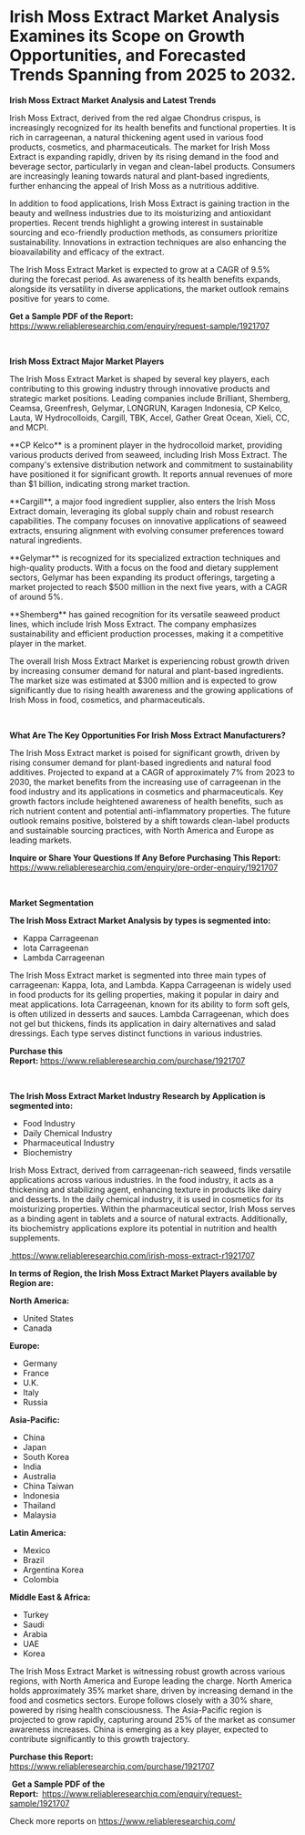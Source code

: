 <p><h1>Irish Moss Extract Market Analysis Examines its Scope on Growth Opportunities, and Forecasted Trends Spanning from 2025 to 2032.</h1></p><p><strong>Irish Moss Extract Market Analysis and Latest Trends</strong></p>
<p><p>Irish Moss Extract, derived from the red algae Chondrus crispus, is increasingly recognized for its health benefits and functional properties. It is rich in carrageenan, a natural thickening agent used in various food products, cosmetics, and pharmaceuticals. The market for Irish Moss Extract is expanding rapidly, driven by its rising demand in the food and beverage sector, particularly in vegan and clean-label products. Consumers are increasingly leaning towards natural and plant-based ingredients, further enhancing the appeal of Irish Moss as a nutritious additive.</p><p>In addition to food applications, Irish Moss Extract is gaining traction in the beauty and wellness industries due to its moisturizing and antioxidant properties. Recent trends highlight a growing interest in sustainable sourcing and eco-friendly production methods, as consumers prioritize sustainability. Innovations in extraction techniques are also enhancing the bioavailability and efficacy of the extract. </p><p>The Irish Moss Extract Market is expected to grow at a CAGR of 9.5% during the forecast period. As awareness of its health benefits expands, alongside its versatility in diverse applications, the market outlook remains positive for years to come.</p></p>
<p><strong>Get a Sample PDF of the Report:&nbsp;</strong> <a href="https://www.reliableresearchiq.com/enquiry/request-sample/1921707?utm_campaign=3055&utm_medium=2&utm_source=Github&utm_content=ia&utm_term=01042025&utm_id=irish-moss-extract">https://www.reliableresearchiq.com/enquiry/request-sample/1921707</a></p>
<p>&nbsp;</p>
<p><strong>Irish Moss Extract Major Market Players</strong></p>
<p><p>The Irish Moss Extract Market is shaped by several key players, each contributing to this growing industry through innovative products and strategic market positions. Leading companies include Brilliant, Shemberg, Ceamsa, Greenfresh, Gelymar, LONGRUN, Karagen Indonesia, CP Kelco, Lauta, W Hydrocolloids, Cargill, TBK, Accel, Gather Great Ocean, Xieli, CC, and MCPI.</p><p>**CP Kelco** is a prominent player in the hydrocolloid market, providing various products derived from seaweed, including Irish Moss Extract. The company's extensive distribution network and commitment to sustainability have positioned it for significant growth. It reports annual revenues of more than $1 billion, indicating strong market traction.</p><p>**Cargill**, a major food ingredient supplier, also enters the Irish Moss Extract domain, leveraging its global supply chain and robust research capabilities. The company focuses on innovative applications of seaweed extracts, ensuring alignment with evolving consumer preferences toward natural ingredients.</p><p>**Gelymar** is recognized for its specialized extraction techniques and high-quality products. With a focus on the food and dietary supplement sectors, Gelymar has been expanding its product offerings, targeting a market projected to reach $500 million in the next five years, with a CAGR of around 5%.</p><p>**Shemberg** has gained recognition for its versatile seaweed product lines, which include Irish Moss Extract. The company emphasizes sustainability and efficient production processes, making it a competitive player in the market.</p><p>The overall Irish Moss Extract Market is experiencing robust growth driven by increasing consumer demand for natural and plant-based ingredients. The market size was estimated at $300 million and is expected to grow significantly due to rising health awareness and the growing applications of Irish Moss in food, cosmetics, and pharmaceuticals.</p></p>
<p>&nbsp;</p>
<p><strong>What Are The Key Opportunities For Irish Moss Extract Manufacturers?</strong></p>
<p><p>The Irish Moss Extract market is poised for significant growth, driven by rising consumer demand for plant-based ingredients and natural food additives. Projected to expand at a CAGR of approximately 7% from 2023 to 2030, the market benefits from the increasing use of carrageenan in the food industry and its applications in cosmetics and pharmaceuticals. Key growth factors include heightened awareness of health benefits, such as rich nutrient content and potential anti-inflammatory properties. The future outlook remains positive, bolstered by a shift towards clean-label products and sustainable sourcing practices, with North America and Europe as leading markets.</p></p>
<p><strong>Inquire or Share Your Questions If Any Before Purchasing This Report:</strong> <a href="https://www.reliableresearchiq.com/enquiry/pre-order-enquiry/1921707?utm_campaign=3055&utm_medium=2&utm_source=Github&utm_content=ia&utm_term=01042025&utm_id=irish-moss-extract">https://www.reliableresearchiq.com/enquiry/pre-order-enquiry/1921707</a></p>
<p>&nbsp;</p>
<p><strong>Market Segmentation</strong></p>
<p><strong>The Irish Moss Extract Market Analysis by types is segmented into:</strong></p>
<p><ul><li>Kappa Carrageenan</li><li>Iota Carrageenan</li><li>Lambda Carrageenan</li></ul></p>
<p><p>The Irish Moss Extract market is segmented into three main types of carrageenan: Kappa, Iota, and Lambda. Kappa Carrageenan is widely used in food products for its gelling properties, making it popular in dairy and meat applications. Iota Carrageenan, known for its ability to form soft gels, is often utilized in desserts and sauces. Lambda Carrageenan, which does not gel but thickens, finds its application in dairy alternatives and salad dressings. Each type serves distinct functions in various industries.</p></p>
<p><strong>Purchase this Report:&nbsp;</strong><a href="https://www.reliableresearchiq.com/purchase/1921707?utm_campaign=3055&utm_medium=2&utm_source=Github&utm_content=ia&utm_term=01042025&utm_id=irish-moss-extract">https://www.reliableresearchiq.com/purchase/1921707</a></p>
<p>&nbsp;</p>
<p><strong>The Irish Moss Extract Market Industry Research by Application is segmented into:</strong></p>
<p><ul><li>Food Industry</li><li>Daily Chemical Industry</li><li>Pharmaceutical Industry</li><li>Biochemistry</li></ul></p>
<p><p>Irish Moss Extract, derived from carrageenan-rich seaweed, finds versatile applications across various industries. In the food industry, it acts as a thickening and stabilizing agent, enhancing texture in products like dairy and desserts. In the daily chemical industry, it is used in cosmetics for its moisturizing properties. Within the pharmaceutical sector, Irish Moss serves as a binding agent in tablets and a source of natural extracts. Additionally, its biochemistry applications explore its potential in nutrition and health supplements.</p></p>
<p><a href="https://www.reliableresearchiq.com/irish-moss-extract-r1921707?utm_campaign=3055&utm_medium=2&utm_source=Github&utm_content=ia&utm_term=01042025&utm_id=irish-moss-extract">&nbsp;https://www.reliableresearchiq.com/irish-moss-extract-r1921707</a></p>
<p><strong>In terms of Region, the Irish Moss Extract Market Players available by Region are:</strong></p>
<p>
    <p> <strong> North America: </strong>
        <ul>
            <li>United States</li>
            <li>Canada</li>
        </ul>
        </p> 
    <p> <strong> Europe: </strong>
        <ul>
            <li>Germany</li>
            <li>France</li>
            <li>U.K.</li>
            <li>Italy</li>
            <li>Russia</li>
        </ul>
        </p> 
    <p> <strong> Asia-Pacific: </strong>
        <ul>
            <li>China</li>
            <li>Japan</li>
            <li>South Korea</li>
            <li>India</li>
            <li>Australia</li>
            <li>China Taiwan</li>
            <li>Indonesia</li>
            <li>Thailand</li>
            <li>Malaysia</li>
        </ul>
        </p> 
    <p> <strong> Latin America: </strong>
        <ul>
            <li>Mexico</li>
            <li>Brazil</li>
            <li>Argentina Korea</li>
            <li>Colombia</li>
        </ul>
        </p> 
    <p> <strong> Middle East & Africa: </strong>
        <ul>
            <li>Turkey</li>
            <li>Saudi</li>
            <li>Arabia</li>
            <li>UAE</li>
            <li>Korea</li>
        </ul>
    </p>
    </p>
<p><p>The Irish Moss Extract Market is witnessing robust growth across various regions, with North America and Europe leading the charge. North America holds approximately 35% market share, driven by increasing demand in the food and cosmetics sectors. Europe follows closely with a 30% share, powered by rising health consciousness. The Asia-Pacific region is projected to grow rapidly, capturing around 25% of the market as consumer awareness increases. China is emerging as a key player, expected to contribute significantly to this growth trajectory.</p></p>
<p><strong>Purchase this Report: </strong><a href="https://www.reliableresearchiq.com/purchase/1921707?utm_campaign=3055&utm_medium=2&utm_source=Github&utm_content=ia&utm_term=01042025&utm_id=irish-moss-extract">https://www.reliableresearchiq.com/purchase/1921707</a></p>
<p>&nbsp;<strong>Get a Sample PDF of the Report:&nbsp;&nbsp;</strong><a href="https://www.reliableresearchiq.com/enquiry/request-sample/1921707?utm_campaign=3055&utm_medium=2&utm_source=Github&utm_content=ia&utm_term=01042025&utm_id=irish-moss-extract">https://www.reliableresearchiq.com/enquiry/request-sample/1921707</a></p>
<p><strong></strong></p>
<p>Check more reports on <a href="https://www.reliableresearchiq.com/?utm_campaign=3055&utm_medium=2&utm_source=Github&utm_content=ia&utm_term=01042025&utm_id=irish-moss-extract">https://www.reliableresearchiq.com/</a></p>